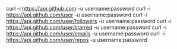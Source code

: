 curl -i https://api.github.com -u username:password
curl -i https://api.github.com/user -u username:password
curl -i https://api.github.com/user/followers -u username:password
curl -i https://api.github.com/user/starred -u username:password
curl -i https://api.github.com/user/emails -u username:password
curl -i https://api.github.com/user/repos -u username:password
